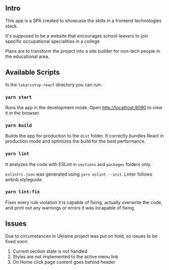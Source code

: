 ## Intro

This app is a SPA created to showcase the skills in a frontend technologies stack.

It's supposed to be a website that encourages school-leavers to join specific occupational specialities in a college.

Plans are to transform the project into a site builder for non-tech people in the educational area.


## Available Scripts

In the `tokarvstup-react` directory you can run:

### `yarn start`

Runs the app in the development mode.
Open [http://localhost:8090](http://localhost:8090) to view it in the browser.

### `yarn build`

Builds the app for production to the `dist` folder.
It correctly bundles React in production mode and optimizes the build for the best performance.

### `yarn lint`

It analyzes the code with ESLint in `sections` and `packages` folders only.

`eslintrc.json` was generated using `yarn eslint --init`. Linter follows
airbnb styleguide.

### `yarn lint:fix`

Fixes every rule violation it is capable of fixing, actually overwrite the code, and print out any warnings or errors it was incapable of fixing

## Issues

Due to circumstances in Ukraine project was put on hold, so issues to be fixed soon:

<ol>
  <li>Current section state is not handled</li>
  <li>Styles are not implemented to the active menu link</li>
  <li>On Home click page content goes behind header</li>
</ol>
